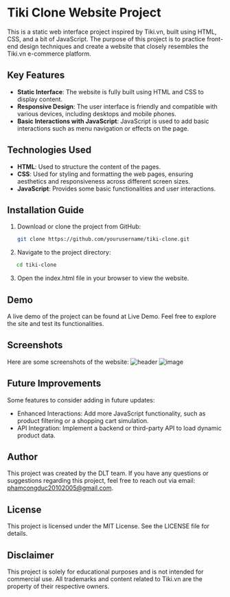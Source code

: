 # Tiki Clone Website Project

This is a static web interface project inspired by Tiki.vn, built using HTML, CSS, and a bit of JavaScript. The purpose of this project is to practice front-end design techniques and create a website that closely resembles the Tiki.vn e-commerce platform.

## Key Features

- **Static Interface**: The website is fully built using HTML and CSS to display content.
- **Responsive Design**: The user interface is friendly and compatible with various devices, including desktops and mobile phones.
- **Basic Interactions with JavaScript**: JavaScript is used to add basic interactions such as menu navigation or effects on the page.

## Technologies Used

- **HTML**: Used to structure the content of the pages.
- **CSS**: Used for styling and formatting the web pages, ensuring aesthetics and responsiveness across different screen sizes.
- **JavaScript**: Provides some basic functionalities and user interactions.

## Installation Guide

1. Download or clone the project from GitHub:
   ```bash
   git clone https://github.com/yourusername/tiki-clone.git
2. Navigate to the project directory:

```bash
   cd tiki-clone
```
3. Open the index.html file in your browser to view the website.

## Demo
A live demo of the project can be found at Live Demo. Feel free to explore the site and test its functionalities.

## Screenshots
Here are some screenshots of the website:
![header](https://github.com/user-attachments/assets/aa140806-0845-4491-887c-34a9e02da34f)
![image](https://github.com/user-attachments/assets/fbbd104e-9fd8-4b65-ba87-d7518cd07455)




## Future Improvements
Some features to consider adding in future updates:

- Enhanced Interactions: Add more JavaScript functionality, such as product filtering or a shopping cart simulation.
- API Integration: Implement a backend or third-party API to load dynamic product data.
## Author
This project was created by the DLT team. If you have any questions or suggestions regarding this project, feel free to reach out via email: phamcongduc20102005@gmail.com.

## License
This project is licensed under the MIT License. See the LICENSE file for details.

## Disclaimer
This project is solely for educational purposes and is not intended for commercial use. All trademarks and content related to Tiki.vn are the property of their respective owners.







